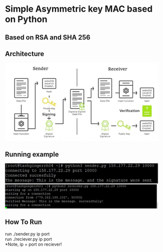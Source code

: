 # Simple Asymmetric key MAC based on Python
## Based on RSA and SHA 256 

## Architecture
![alt tag](https://github.com/orel1212/Portfolio/blob/main/General%20-%20programming%20languages/Python/AsymmetricKeyMAC/architecture.jpg)

## Running example
![alt tag](https://github.com/orel1212/Portfolio/blob/main/General%20-%20programming%20languages/Python/AsymmetricKeyMAC/sender.jpg)
![alt tag](https://github.com/orel1212/Portfolio/blob/main/General%20-%20programming%20languages/Python/AsymmetricKeyMAC/reciever.jpg)

## How To Run
run ./sender.py ip port <br>
run ./reciever.py ip port <br>
*Note, ip + port on reciever!<br>
